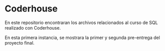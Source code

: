 # Coderhouse

En este repositorio encontraran los archivos relacionados al curso de SQL realizado con Coderhouse.

En esta primera instancia, se mostrara la primer y segunda pre-entrega del proyecto final.
